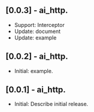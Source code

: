 ## [0.0.3] - ai_http.

* Support: Interceptor
* Update: document
* Update: example

## [0.0.2] - ai_http.

* Initial: example.

## [0.0.1] - ai_http.

* Initial: Describe initial release.
